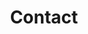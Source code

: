 ---
layout: careers
title: "Contact"
meta_title: "Careers at Ferreti Lab"
permalink: "/careers/"
---